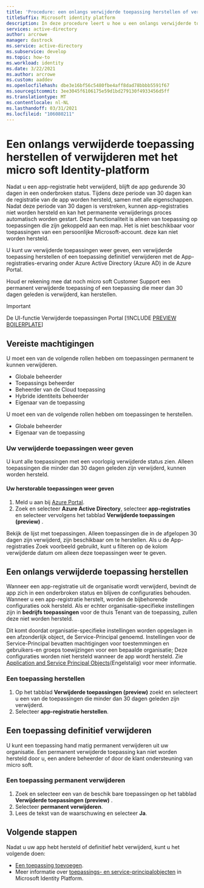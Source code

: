 ```yaml
---
title: 'Procedure: een onlangs verwijderde toepassing herstellen of verwijderen met het micro soft-identiteits platform | Azure'
titleSuffix: Microsoft identity platform
description: In deze procedure leert u hoe u een onlangs verwijderde toepassing die is geregistreerd bij het micro soft-identiteits platform kunt herstellen of permanent verwijderen.
services: active-directory
author: arcrowe
manager: dastrock
ms.service: active-directory
ms.subservice: develop
ms.topic: how-to
ms.workload: identity
ms.date: 3/22/2021
ms.author: arcrowe
ms.custom: aaddev
ms.openlocfilehash: dbe3e16bf56c5480fbe4aff8dad78bbbb5591f67
ms.sourcegitcommit: 3ee3045f6106175e59d1bd279130f4933456d5ff
ms.translationtype: MT
ms.contentlocale: nl-NL
ms.lasthandoff: 03/31/2021
ms.locfileid: "106080211"
---
```

# <a name="restore-or-remove-a-recently-deleted-application-with-the-microsoft-identity-platform"></a>Een onlangs verwijderde toepassing herstellen of verwijderen met het micro soft Identity-platform
Nadat u een app-registratie hebt verwijderd, blijft de app gedurende 30 dagen in een onderbroken status. Tijdens deze periode van 30 dagen kan de registratie van de app worden hersteld, samen met alle eigenschappen. Nadat deze periode van 30 dagen is verstreken, kunnen app-registraties niet worden hersteld en kan het permanente verwijderings proces automatisch worden gestart.  Deze functionaliteit is alleen van toepassing op toepassingen die zijn gekoppeld aan een map.  Het is niet beschikbaar voor toepassingen van een persoonlijke Microsoft-account. deze kan niet worden hersteld.

U kunt uw verwijderde toepassingen weer geven, een verwijderde toepassing herstellen of een toepassing definitief verwijderen met de App-registraties-ervaring onder Azure Active Directory (Azure AD) in de Azure Portal.

Houd er rekening mee dat noch micro soft Customer Support een permanent verwijderde toepassing of een toepassing die meer dan 30 dagen geleden is verwijderd, kan herstellen.

> [!IMPORTANT]
> De UI-functie Verwijderde toepassingen Portal [!INCLUDE [PREVIEW BOILERPLATE](../../../includes/active-directory-develop-preview.md)]

## <a name="required-permissions"></a>Vereiste machtigingen
U moet een van de volgende rollen hebben om toepassingen permanent te kunnen verwijderen.

- Globale beheerder
- Toepassings beheerder
- Beheerder van de Cloud toepassing
- Hybride identiteits beheerder
- Eigenaar van de toepassing

U moet een van de volgende rollen hebben om toepassingen te herstellen.

- Globale beheerder
- Eigenaar van de toepassing

### <a name="view-your-deleted-applications"></a>Uw verwijderde toepassingen weer geven
U kunt alle toepassingen met een voorlopig verwijderde status zien.  Alleen toepassingen die minder dan 30 dagen geleden zijn verwijderd, kunnen worden hersteld.

#### <a name="to-view-your-restorable-applications"></a>Uw herstorable toepassingen weer geven
1. Meld u aan bij [Azure Portal](https://portal.azure.com/).
2. Zoek en selecteer **Azure Active Directory**, selecteer **app-registraties** en selecteer vervolgens het tabblad **Verwijderde toepassingen (preview)** .

Bekijk de lijst met toepassingen. Alleen toepassingen die in de afgelopen 30 dagen zijn verwijderd, zijn beschikbaar om te herstellen. Als u de App-registraties Zoek voorbeeld gebruikt, kunt u filteren op de kolom verwijderde datum om alleen deze toepassingen weer te geven.

## <a name="restore-a-recently-deleted-application"></a>Een onlangs verwijderde toepassing herstellen

Wanneer een app-registratie uit de organisatie wordt verwijderd, bevindt de app zich in een onderbroken status en blijven de configuraties behouden. Wanneer u een app-registratie herstelt, worden de bijbehorende configuraties ook hersteld.  Als er echter organisatie-specifieke instellingen zijn in **bedrijfs toepassingen** voor de thuis Tenant van de toepassing, zullen deze niet worden hersteld.  

Dit komt doordat organisatie-specifieke instellingen worden opgeslagen in een afzonderlijk object, de Service-Principal genoemd.  Instellingen voor de Service-Principal bevatten machtigingen voor toestemmingen en gebruikers-en groeps toewijzingen voor een bepaalde organisatie; Deze configuraties worden niet hersteld wanneer de app wordt hersteld. Zie [Application and Service Principal Objects](app-objects-and-service-principals.md)(Engelstalig) voor meer informatie. 


### <a name="to-restore-an-application"></a>Een toepassing herstellen
1. Op het tabblad **Verwijderde toepassingen (preview)** zoekt en selecteert u een van de toepassingen die minder dan 30 dagen geleden zijn verwijderd.
2. Selecteer **app-registratie herstellen**.

## <a name="permanently-delete-an-application"></a>Een toepassing definitief verwijderen
U kunt een toepassing hand matig permanent verwijderen uit uw organisatie. Een permanent verwijderde toepassing kan niet worden hersteld door u, een andere beheerder of door de klant ondersteuning van micro soft.

### <a name="to-permanently-delete-an-application"></a>Een toepassing permanent verwijderen

1. Zoek en selecteer een van de beschik bare toepassingen op het tabblad **Verwijderde toepassingen (preview)** .
2. Selecteer **permanent verwijderen**.
3. Lees de tekst van de waarschuwing en selecteer **Ja**.

## <a name="next-steps"></a>Volgende stappen
Nadat u uw app hebt hersteld of definitief hebt verwijderd, kunt u het volgende doen:

- [Een toepassing toevoegen](quickstart-register-app.md).
- Meer informatie over [toepassings- en service-principalobjecten](app-objects-and-service-principals.md) in Microsoft Identity Platform.
